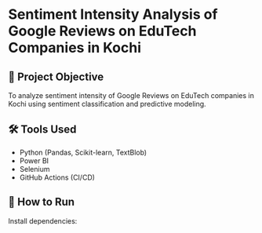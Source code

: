 # Sentiment Intensity Analysis of Google Reviews on EduTech Companies in Kochi

## 📌 Project Objective

To analyze sentiment intensity of Google Reviews on EduTech companies in Kochi using sentiment classification and predictive modeling.

## 🛠️ Tools Used

- Python (Pandas, Scikit-learn, TextBlob)
- Power BI
- Selenium
- GitHub Actions (CI/CD)

## 🚀 How to Run

Install dependencies:

